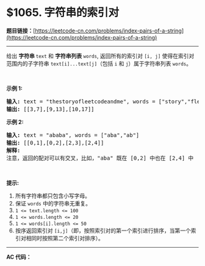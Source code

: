 # $1065. 字符串的索引对

**题目链接：**[https://leetcode-cn.com/problems/index-pairs-of-a-string](https://leetcode-cn.com/problems/index-pairs-of-a-string)

---

<div class="content__1Y2H">
 <div class="notranslate">
  <p>给出&nbsp;<strong>字符串 </strong><code>text</code> 和&nbsp;<strong>字符串列表</strong> <code>words</code>, 返回所有的索引对 <code>[i, j]</code> 使得在索引对范围内的子字符串 <code>text[i]...text[j]</code>（包括&nbsp;<code>i</code>&nbsp;和&nbsp;<code>j</code>）属于字符串列表 <code>words</code>。</p> 
  <p>&nbsp;</p> 
  <p><strong>示例 1:</strong></p> 
  <pre class="language-text"><strong>输入: </strong>text = "thestoryofleetcodeandme", words = ["story","fleet","leetcode"]
<strong>输出: </strong>[[3,7],[9,13],[10,17]]
</pre> 
  <p><strong>示例 2:</strong></p> 
  <pre class="language-text"><strong>输入: </strong>text = "ababa", words = ["aba","ab"]
<strong>输出: </strong>[[0,1],[0,2],[2,3],[2,4]]
<strong>解释: 
</strong>注意，返回的配对可以有交叉，比如，"aba" 既在 [0,2] 中也在 [2,4] 中
</pre> 
  <p>&nbsp;</p> 
  <p><strong>提示:</strong></p> 
  <ol> 
   <li>所有字符串都只包含小写字母。</li> 
   <li>保证 <code>words</code> 中的字符串无重复。</li> 
   <li><code>1 &lt;= text.length &lt;= 100</code></li> 
   <li><code>1 &lt;= words.length &lt;= 20</code></li> 
   <li><code>1 &lt;= words[i].length &lt;= 50</code></li> 
   <li>按序返回索引对 <code>[i,j]</code>（即，按照索引对的第一个索引进行排序，当第一个索引对相同时按照第二个索引对排序）。</li> 
  </ol> 
 </div>
</div>

---

**AC 代码：**

```java

```